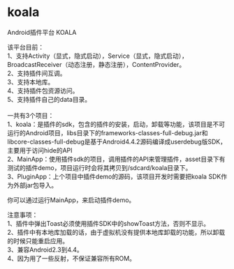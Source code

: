 koala
=====

Android插件平台 KOALA

该平台目前：<br>
1、支持Activity（显式，隐式启动），Service（显式，隐式启动），BroadcastReceiver（动态注册，静态注册），ContentProvider。<br>
2、支持插件间互调。<br>
3、支持本地库。<br>
4、支持插件包资源访问。<br>
5、支持插件自己的data目录。<br>
<br>
一共有3个项目：<br>
1、koala：是插件的sdk，包含的插件的安装，启动，卸载等功能，该项目是不可运行的Android项目，libs目录下的frameworks-classes-full-debug.jar和libcore-classes-full-debug是基于Android4.4.2源码编译成userdebug版SDK，主要用于访问hide的API<br>
2、MainApp：使用插件sdk的项目，调用插件的API来管理插件，asset目录下有测试的插件demo，项目运行时会将其拷贝到/sdcard/koala目录下。<br>
3、PluginApp：上个项目中插件demo的源码，该项目开发时需要把koala SDK作为外部jar包导入。<br>

你可以通过运行MainApp，来启动插件demo。<br>

注意事项：<br>
1、插件中弹出Toast必须使用插件SDK中的showToast方法，否则不显示。<br>
2、插件中有本地库加载的话，由于虚拟机没有提供本地库卸载的功能，所以卸载的时候只能重启应用。<br>
3、兼容Android2.3到4.4。<br>
4、因为用了一些反射，不保证兼容所有ROM。
